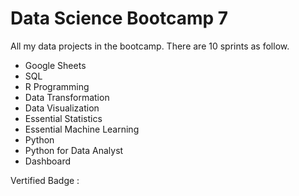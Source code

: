# Data Science Bootcamp 7

All my data projects in the bootcamp. There are 10 sprints as follow.

- Google Sheets
- SQL
- R Programming
- Data Transformation
- Data Visualization
- Essential Statistics
- Essential Machine Learning
- Python
- Python for Data Analyst
- Dashboard

Vertified Badge : 

